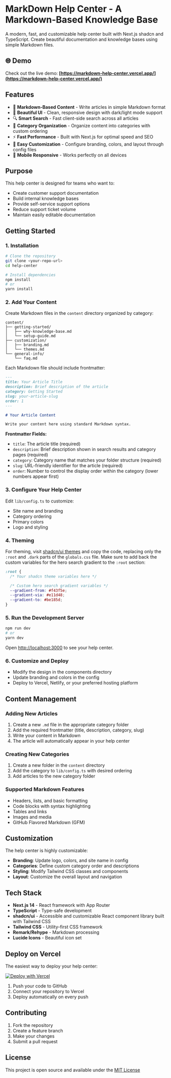 # MarkDown Help Center - A Markdown-Based Knowledge Base

A modern, fast, and customizable help center built with Next.js shadcn and TypeScript. Create beautiful documentation and knowledge bases using simple Markdown files.

## 🌐 Demo

Check out the live demo: **[https://markdown-help-center.vercel.app/](https://markdown-help-center.vercel.app/)**

## Features

- 📝 **Markdown-Based Content** - Write articles in simple Markdown format
- 🎨 **Beautiful UI** - Clean, responsive design with dark/light mode support
- 🔍 **Smart Search** - Fast client-side search across all articles
- 📁 **Category Organization** - Organize content into categories with custom ordering
- ⚡ **Fast Performance** - Built with Next.js for optimal speed and SEO
- 🎯 **Easy Customization** - Configure branding, colors, and layout through config files
- 📱 **Mobile Responsive** - Works perfectly on all devices

## Purpose

This help center is designed for teams who want to:

- Create customer support documentation
- Build internal knowledge bases
- Provide self-service support options
- Reduce support ticket volume
- Maintain easily editable documentation

## Getting Started

### 1. Installation

```bash
# Clone the repository
git clone <your-repo-url>
cd help-center

# Install dependencies
npm install
# or
yarn install
```

### 2. Add Your Content

Create Markdown files in the `content` directory organized by category:

```
content/
├── getting-started/
│   ├── why-knowledge-base.md
│   └── setup-guide.md
├── customization/
│   ├── branding.md
│   └── themes.md
└── general-info/
    └── faq.md
```

Each Markdown file should include frontmatter:

```markdown
---
title: Your Article Title
description: Brief description of the article
category: Getting Started
slug: your-article-slug
order: 1
---

# Your Article Content

Write your content here using standard Markdown syntax.
```

**Frontmatter Fields:**

- `title`: The article title (required)
- `description`: Brief description shown in search results and category pages (required)
- `category`: Category name that matches your folder structure (required)
- `slug`: URL-friendly identifier for the article (required)
- `order`: Number to control the display order within the category (lower numbers appear first)

### 3. Configure Your Help Center

Edit `lib/config.ts` to customize:

- Site name and branding
- Category ordering
- Primary colors
- Logo and styling

### 4. Theming

For theming, visit [shadcn/ui themes](https://ui.shadcn.com/themes) and copy the code, replacing only the `:root` and `.dark` parts of the `globals.css` file. Make sure to add back the custom variables for the hero search gradient to the `:root` section:

```css
:root {
  /* Your shadcn theme variables here */

  /* Custom hero search gradient variables */
  --gradient-from: #f43f5e;
  --gradient-via: #e11d48;
  --gradient-to: #be185d;
}
```

### 5. Run the Development Server

```bash
npm run dev
# or
yarn dev
```

Open [http://localhost:3000](http://localhost:3000) to see your help center.

### 6. Customize and Deploy

- Modify the design in the components directory
- Update branding and colors in the config
- Deploy to Vercel, Netlify, or your preferred hosting platform

## Content Management

### Adding New Articles

1. Create a new `.md` file in the appropriate category folder
2. Add the required frontmatter (title, description, category, slug)
3. Write your content in Markdown
4. The article will automatically appear in your help center

### Creating New Categories

1. Create a new folder in the `content` directory
2. Add the category to `lib/config.ts` with desired ordering
3. Add articles to the new category folder

### Supported Markdown Features

- Headers, lists, and basic formatting
- Code blocks with syntax highlighting
- Tables and links
- Images and media
- GitHub Flavored Markdown (GFM)

## Customization

The help center is highly customizable:

- **Branding**: Update logo, colors, and site name in config
- **Categories**: Define custom category order and descriptions
- **Styling**: Modify Tailwind CSS classes and components
- **Layout**: Customize the overall layout and navigation

## Tech Stack

- **Next.js 14** - React framework with App Router
- **TypeScript** - Type-safe development
- **shadcn/ui** - Accessible and customizable React component library built with Tailwind CSS
- **Tailwind CSS** - Utility-first CSS framework
- **Remark/Rehype** - Markdown processing
- **Lucide Icons** - Beautiful icon set

## Deploy on Vercel

The easiest way to deploy your help center:

[![Deploy with Vercel](https://vercel.com/button)](https://vercel.com/new)

1. Push your code to GitHub
2. Connect your repository to Vercel
3. Deploy automatically on every push

## Contributing

1. Fork the repository
2. Create a feature branch
3. Make your changes
4. Submit a pull request

## License

This project is open source and available under the [MIT License](LICENSE)

